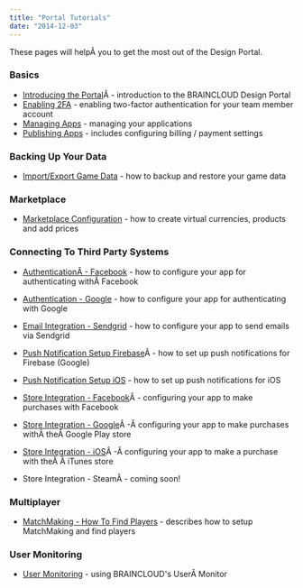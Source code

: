```yaml
---
title: "Portal Tutorials"
date: "2014-12-03"
---
```


These pages will helpÂ you to get the most out of the Design Portal.

### Basics

- [Introducing the Portal](/learn/portal-tutorials/introduction-to-the-portal)Â - introduction to the BRAINCLOUD Design Portal
- [Enabling 2FA](/learn/portal-tutorials/two-factor-authentication-for-team-members/) - enabling two-factor authentication for your team member account
- [Managing Apps](/learn/portal-tutorials/managing-apps/) - managing your applications
- [Publishing Apps](/learn/portal-tutorials/publishing-apps/) - includes configuring billing / payment settings

### Backing Up Your Data

- [Import/Export Game Data](/learn/portal-tutorials/importexport-game-data/) - how to backup and restore your game data

### Marketplace

- [Marketplace Configuration](/learn/portal-tutorials/marketplace-configuration/) - how to create virtual currencies, products and add prices

### Connecting To Third Party Systems

- [AuthenticationÂ - Facebook](/learn/portal-tutorials/authentication-facebook/) \- how to configure your app for authenticating withÂ Facebook  
    
- [Authentication - Google](/learn/portal-tutorials/authentication-google-openid/) - how to configure your app for authenticating with Google
- [Email Integration - Sendgrid](/learn/portal-tutorials/email-integration-sendgrid/) - how to configure your app to send emails via Sendgrid
- [Push Notification Setup Firebase](/learn/portal-tutorials/push-notification-setup-firebase/)Â - how to set up push notifications for Firebase (Google)
- [Push Notification Setup iOS](/learn/portal-tutorials/push-notification-setup-ios/) - how to set up push notifications for iOS
- [Store Integration - Facebook](/learn/portal-tutorials/store-integration-facebook/)Â - configuring your app to make purchases with Facebook
- [Store Integration - Google](/learn/portal-tutorials/store-integration-google/)Â -Â configuring your app to make purchases withÂ theÂ Google Play store
- [Store Integration - iOS](/learn/portal-tutorials/store-integration-ios/)Â -Â configuring your app to make a purchase with theÂ Â iTunes store
- Store Integration - SteamÂ - coming soon!

### Multiplayer

- [MatchMaking - How To Find Players](/learn/portal-tutorials/matchmaking-how-to-find-players/) - describes how to setup MatchMaking and find players

### User Monitoring

- [User Monitoring](/learn/portal-tutorials/user-monitoring/) - using BRAINCLOUD's UserÂ Monitor

<DocCardList />